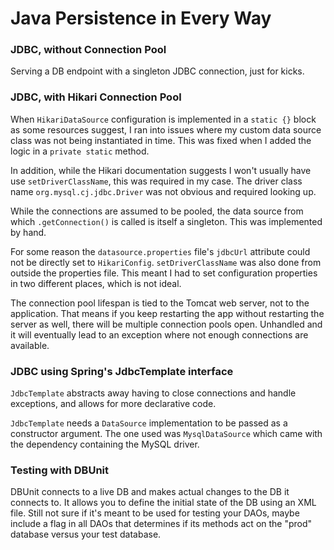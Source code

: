 # Java Persistence in Every Way

### JDBC, without Connection Pool
Serving a DB endpoint with a singleton JDBC connection, just for kicks.  

### JDBC, with Hikari Connection Pool
When `HikariDataSource` configuration is implemented in a `static {}` block as some resources suggest, I ran into issues where my custom data source class 
was not being instantiated in time. This was fixed when I added the logic in a `private static` method.  

In addition, while the Hikari documentation suggests I won't usually have use `setDriverClassName`, this was required in my case. The driver 
class name `org.mysql.cj.jdbc.Driver` was not obvious and required looking up.  

While the connections are assumed to be pooled, the data source from which `.getConnection()` is called is itself a singleton. This was 
implemented by hand.  

For some reason the `datasource.properties` file's `jdbcUrl` attribute could not be directly set to `HikariConfig`. `setDriverClassName` was 
also done from outside the properties file. This meant I had to set configuration properties in two different places, which is not ideal.  

The connection pool lifespan is tied to the Tomcat web server, not to the application. That means if you keep restarting the app without 
restarting the server as well, there will be multiple connection pools open. Unhandled and it will eventually lead to an exception where 
not enough connections are available.  

### JDBC using Spring's JdbcTemplate interface
`JdbcTemplate` abstracts away having to close connections and handle exceptions, and allows for more declarative code.

`JdbcTemplate` needs a `DataSource` implementation to be passed as a constructor argument. The one used was `MysqlDataSource` which 
came with the dependency containing the MySQL driver.

### Testing with DBUnit
DBUnit connects to a live DB and makes actual changes to the DB it connects to. It allows you to define the initial state of the DB using an XML file. Still not sure if it's meant to be used for testing your DAOs, maybe include a flag in all DAOs that determines if its methods act on the "prod" database versus your test database.  


